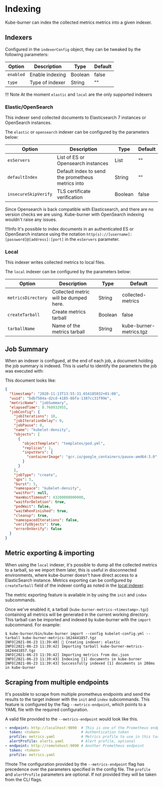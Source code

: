 # Indexing

Kube-burner can index the collected metrics metrics into a given indexer.

## Indexers

Configured in the `indexerConfig` object, they can be tweaked by the following parameters:

| Option               | Description           | Type     | Default |
|----------------------|-----------------------|----------|---------|
| `enabled`              | Enable indexing       | Boolean  | false   |
| `type`                 | Type of indexer       | String   | ""      |

!!! Note
    At the moment `elastic` and `local` are the only supported indexers

### Elastic/OpenSearch

This indexer send collected documents to Elasticsearch 7 instances or OpenSearch instances.

The `elastic` or `opensearch` indexer can be configured by the parameters below:

| Option               | Description                                       | Type        | Default |
|----------------------|---------------------------------------------------|-------------|---------|
| `esServers`            | List of ES or Opensearch instances                | List        | ""      |
| `defaultIndex`         | Default index to send the prometheus metrics into | String      | ""      |
| `insecureSkipVerify`   | TLS certificate verification                      | Boolean     | false   |

Since Opensearch is back compatible with Elasticsearch, and there are no version checks we are using. Kube-burner with OpenSearch indexing wouldn't raise any issues.

!!!Info
    It's possible to index documents in an authenticated ES or OpenSearch instance using the notation `http(s)://[username]:[password]@[address]:[port]` in the `esServers` parameter.

### Local

This indexer writes collected metrics to local files.

The `local` indexer can be configured by the parameters below:

| Option               | Description                                       | Type           | Default |
|----------------------|---------------------------------------------------|----------------|---------|
| `metricsDirectory`     | Collected metric will be dumped here.           | String         | collected-metrics       |
| `createTarball`        | Create metrics tarball                          | Boolean        | false      |
| `tarballName`          | Name of the metrics tarball                     | String         | kube-burner-metrics.tgz      |

## Job Summary

When an indexer is configued, at the end of each job, a document holding the job summary is indexed. This is useful to identify the parameters the job was executed with:

This document looks like:

```json
{
  "timestamp": "2020-11-13T13:55:31.654185032+01:00",
  "uuid": "bdb7584a-d2cd-4185-8bfa-1387cc31f99e",
  "metricName": "jobSummary",
  "elapsedTime": 8.768932955,
  "jobConfig": {
    "jobIterations": 10,
    "jobIterationDelay": 0,
    "jobPause": 0,
    "name": "kubelet-density",
    "objects": [
      {
        "objectTemplate": "templates/pod.yml",
        "replicas": 1,
        "inputVars": {
          "containerImage": "gcr.io/google_containers/pause-amd64:3.0"
        }
      }
    ],
    "jobType": "create",
    "qps": 5,
    "burst": 5,
    "namespace": "kubelet-density",
    "waitFor": null,
    "maxWaitTimeout": 43200000000000,
    "waitForDeletion": true,
    "podWait": false,
    "waitWhenFinished": true,
    "cleanup": true,
    "namespacedIterations": false,
    "verifyObjects": true,
    "errorOnVerify": false
  }
}
```

## Metric exporting & importing

When using the `local` indexer, it's possible to dump all the collected metrics to a tarball, so we import them later, this is useful in disconnected environments, where kube-burner doesn't have direct access to a ElasticSearch instance. Metrics exporting can be configured by `createTarball` field of the indexer config as noted in the [local indexer](#local).

The metric exporting feature is available in by using the `init` and `index` subcommands.

Once we've enabled it, a tarball (`kube-burner-metrics-<timestamp>.tgz`) containing all metrics will be generated in the current working directory.
This tarball can be imported and indexed by kube-burner with the `import` subcommand. For example:

```console
$ kube-burner/bin/kube-burner import --config kubelet-config.yml --tarball kube-burner-metrics-1624441857.tgz
INFO[2021-06-23 11:39:40] 📁 Creating indexer: elastic
INFO[2021-06-23 11:39:42] Importing tarball kube-burner-metrics-1624441857.tgz
INFO[2021-06-23 11:39:42] Importing metrics from doc.json
INFO[2021-06-23 11:39:43] Indexing [1] documents in kube-burner
INFO[2021-06-23 11:39:43] Successfully indexed [1] documents in 208ms in kube-burner
```

## Scraping from multiple endpoints

It's possible to scrape from multiple prometheus endpoints and send the results to the target indexer with the `init` and `index` subcommands. This feature is configured by the flag `--metrics-endpoint`, which points to a YAML file with the required configuration.

A valid file provided to the `--metrics-endpoint` would look like this.

```yaml
- endpoint: http://localhost:9090  # This is one of the Prometheus endpoints
  token: <token>                   # Authentication token
  profile: metrics.yaml            # Metrics profile to use in this target
  alertProfile: alerts.yaml        # Alert profile, optional
- endpoint: http://remotehost:9090 # Another Prometheus endpoint
  token: <token>
  profile: metrics.yaml
```

!!!note
    The configuration provided by the `--metrics-endpoint` flag has precedence over the parameters specified in the config file.
    The `profile` and `alertProfile` parameters are optional. If not provided they will be taken from the CLI flags.
